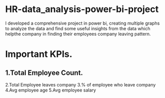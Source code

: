 # HR-data_analysis-power-bi-project
I developed a comprehensive project in power bi, creating multiple graphs to analyze the data and find some useful insights from the data which helpthe company in finding their employees company leaving pattern.

# Important KPIs.
## 1.Total Employee Count.
   2.Total Employee leaves company
   3.% of employee who leave company
   4.Avg employee age
   5.Avg employee salary
